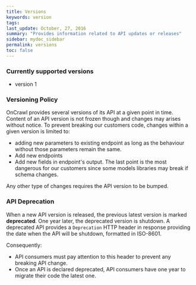 ```yaml
---
title: Versions
keywords: version
tags:
last_update: October, 27, 2016
summary: "Provides information related to API updates or releases"
sidebar: mydoc_sidebar
permalink: versions
toc: false
---
```


### Currently supported versions

* version 1

### Versioning Policy

OnCrawl provides several versions of its API at a given point in time.
Content of an API version is not frozen though and changes may arises without
notice. To prevent breaking our customers code, changes within a given version
is limited to:

* adding new parameters to existing endpoint as long as
  the behaviour without those parameters remain the same.
* Add new endpoints
* Add new fields in endpoint's output. The last point is the most dangerous
  for our customers since some models libraries may break if schema
  changes.

Any other type of changes requires the API version to be bumped.

### API Deprecation

When a new API version is released, the previous latest version
is marked **deprecated**. One year later, the deprecated version is shutdown.
A deprecated API provides a `Deprecation` HTTP header in response
providing the date when the API will be shutdown, formatted in ISO-8601.

Consequently:

* API consumers must pay attention to this header to prevent
  any breaking API change.
* Once an API is declared deprecated, API consumers have one year to migrate
  their code the latest one.
